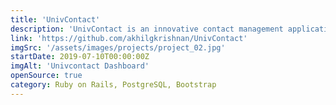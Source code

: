 ```yaml
---
title: 'UnivContact'
description: 'UnivContact is an innovative contact management application designed specifically for university students. This app streamlines the process of managing and organizing contacts within the university community. With UnivContact, students can efficiently store and access important contact information for classmates, professors, administrative staff, and various campus organizations.'
link: 'https://github.com/akhilgkrishnan/UnivContact'
imgSrc: '/assets/images/projects/project_02.jpg'
startDate: 2019-07-10T00:00:00Z
imgAlt: 'Univcontact Dashboard'
openSource: true
category: Ruby on Rails, PostgreSQL, Bootstrap
---
```

